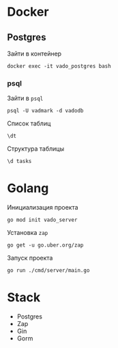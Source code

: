 # Docker
## Postgres

Зайти в контейнер
```shell
docker exec -it vado_postgres bash
```

### psql
Зайти в `psql`
```shell
psql -U vadmark -d vadodb
```
Список таблиц
```shell
\dt
```
Структура таблицы
```shell
\d tasks
```

# Golang

Инициализация проекта
```shell
go mod init vado_server
```
Установка `zap`
```shell
go get -u go.uber.org/zap
```
Запуск проекта
```shell
go run ./cmd/server/main.go
```

# Stack
- Postgres
- Zap
- Gin
- Gorm